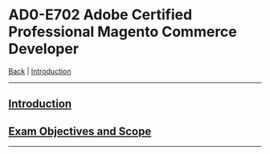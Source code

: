 # AD0-E702 Adobe Certified Professional Magento Commerce Developer

[Back](../) | [Introduction](./introduction.md)

-----


## [Introduction](./introduction.md)

## [Exam Objectives and Scope](./content.md)


------

[^1]:https://spark.adobe.com/page/ClHLYMaUjTUfa/?page-mode=static

